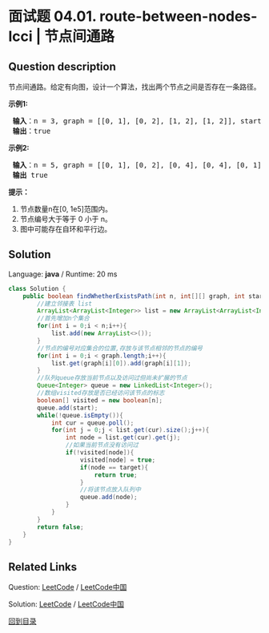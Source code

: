 ﻿# 面试题 04.01. route-between-nodes-lcci | 节点间通路

## Question description

<!--If you want to use the English description, use <p>Given a directed graph, design an algorithm to find out whether there is a route between two nodes.</p>

<p><strong>Example1:</strong></p>

<pre>
<strong> Input</strong>: n = 3, graph = [[0, 1], [0, 2], [1, 2], [1, 2]], start = 0, target = 2
<strong> Output</strong>: true
</pre>

<p><strong>Example2:</strong></p>

<pre>
<strong> Input</strong>: n = 5, graph = [[0, 1], [0, 2], [0, 4], [0, 4], [0, 1], [1, 3], [1, 4], [1, 3], [2, 3], [3, 4]], start = 0, target = 4
<strong> Output</strong> true
</pre>

<p><strong>Note: </strong></p>

<ol>
	<li><code>0 &lt;= n &lt;= 100000</code></li>
	<li>All node numbers are within the range [0, n].</li>
	<li>There might be self cycles and duplicated edges.</li>
</ol>
 instead-->
<p>节点间通路。给定有向图，设计一个算法，找出两个节点之间是否存在一条路径。</p>

<p><strong>示例1:</strong></p>

<pre><strong> 输入</strong>：n = 3, graph = [[0, 1], [0, 2], [1, 2], [1, 2]], start = 0, target = 2
<strong> 输出</strong>：true
</pre>

<p><strong>示例2:</strong></p>

<pre><strong> 输入</strong>：n = 5, graph = [[0, 1], [0, 2], [0, 4], [0, 4], [0, 1], [1, 3], [1, 4], [1, 3], [2, 3], [3, 4]], start = 0, target = 4
<strong> 输出</strong> true
</pre>

<p><strong>提示：</strong></p>

<ol>
	<li>节点数量n在[0, 1e5]范围内。</li>
	<li>节点编号大于等于 0 小于 n。</li>
	<li>图中可能存在自环和平行边。</li>
</ol>




## Solution

Language: **java**  /  Runtime: 20 ms

```java
class Solution {
    public boolean findWhetherExistsPath(int n, int[][] graph, int start, int target) {
        //建立邻接表 list
        ArrayList<ArrayList<Integer>> list = new ArrayList<ArrayList<Integer>>(n);//共有n个节点
        //首先增加n个集合
        for(int i = 0;i < n;i++){
            list.add(new ArrayList<>());
        }
        //节点的编号对应集合的位置,存放与该节点相邻的节点的编号
        for(int i = 0;i < graph.length;i++){
            list.get(graph[i][0]).add(graph[i][1]);
        }
        //队列queue存放当前节点以及访问过但尚未扩展的节点
        Queue<Integer> queue = new LinkedList<Integer>();
        //数组visited存放是否已经访问该节点的标志
        boolean[] visited = new boolean[n];
        queue.add(start);
        while(!queue.isEmpty()){
            int cur = queue.poll();
            for(int j = 0;j < list.get(cur).size();j++){
                int node = list.get(cur).get(j);
                //如果当前节点没有访问过
                if(!visited[node]){
                    visited[node] = true;
                    if(node == target){
                        return true;
                    }
                    //将该节点放入队列中
                    queue.add(node);
                }
            }
        }
        return false;
    }
}


```



## Related Links

Question: [LeetCode](https://leetcode.com/problems/route-between-nodes-lcci/description/)  /  [LeetCode中国](https://leetcode-cn.com/problems/route-between-nodes-lcci/description/)

Solution: [LeetCode](https://leetcode.com/articles/route-between-nodes-lcci/)  /  [LeetCode中国](https://leetcode-cn.com/articles/route-between-nodes-lcci/)

[回到目录](../README.md)